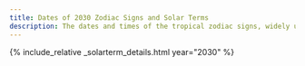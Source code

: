 ```yaml
---
title: Dates of 2030 Zodiac Signs and Solar Terms
description: The dates and times of the tropical zodiac signs, widely used in western astrology, and solar terms of year 2030
---
```

{% include_relative _solarterm_details.html year="2030" %}
